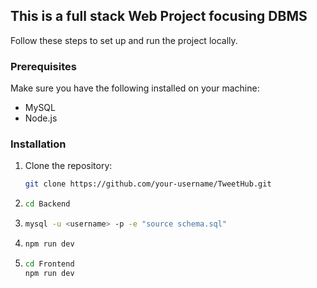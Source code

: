 ## This is a full stack Web Project focusing DBMS

Follow these steps to set up and run the project locally.

### Prerequisites

Make sure you have the following installed on your machine:

- MySQL
- Node.js

### Installation

1. Clone the repository:

   ```bash
   git clone https://github.com/your-username/TweetHub.git 
2. ```bash
   cd Backend
3. ```bash     
   mysql -u <username> -p -e "source schema.sql"
4. ```bash
   npm run dev 
5. ```bash
   cd Frontend  
   npm run dev
